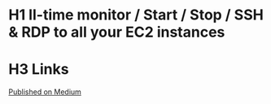 # H1 ll-time monitor / Start / Stop / SSH & RDP to all your EC2 instances

# H3 Links

[Published on Medium](https://medium.com/p/377c5169482d/edit)